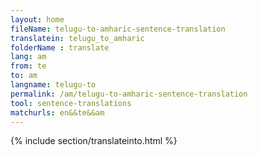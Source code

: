 ```yaml
---
layout: home
fileName: telugu-to-amharic-sentence-translation
translatein: telugu_to_amharic
folderName : translate
lang: am
from: te
to: am
langname: telugu-to
permalink: /am/telugu-to-amharic-sentence-translation
tool: sentence-translations
matchurls: en&&te&&am
---
```

{% include section/translateinto.html %}
